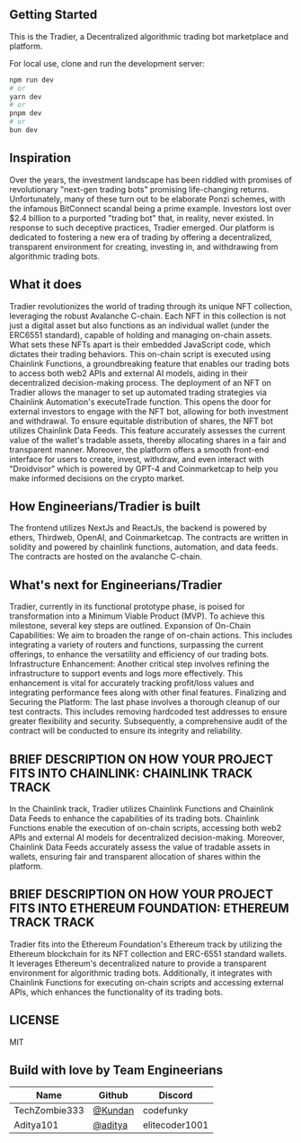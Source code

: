 ## Getting Started

This is the Tradier, a Decentralized algorithmic trading bot marketplace and platform.

For local use, clone and run the development server:

```bash
npm run dev
# or
yarn dev
# or
pnpm dev
# or
bun dev
```

## Inspiration

Over the years, the investment landscape has been riddled with promises of revolutionary "next-gen trading bots" promising life-changing returns. Unfortunately, many of these turn out to be elaborate Ponzi schemes, with the infamous BitConnect scandal being a prime example. Investors lost over $2.4 billion to a purported "trading bot" that, in reality, never existed. In response to such deceptive practices, Tradier emerged. Our platform is dedicated to fostering a new era of trading by offering a decentralized, transparent environment for creating, investing in, and withdrawing from algorithmic trading bots.

## What it does

Tradier revolutionizes the world of trading through its unique NFT collection, leveraging the robust Avalanche C-chain. Each NFT in this collection is not just a digital asset but also functions as an individual wallet (under the ERC6551 standard), capable of holding and managing on-chain assets. What sets these NFTs apart is their embedded JavaScript code, which dictates their trading behaviors. This on-chain script is executed using Chainlink Functions, a groundbreaking feature that enables our trading bots to access both web2 APIs and external AI models, aiding in their decentralized decision-making process. The deployment of an NFT on Tradier allows the manager to set up automated trading strategies via Chainlink Automation's executeTrade function. This opens the door for external investors to engage with the NFT bot, allowing for both investment and withdrawal. To ensure equitable distribution of shares, the NFT bot utilizes Chainlink Data Feeds. This feature accurately assesses the current value of the wallet's tradable assets, thereby allocating shares in a fair and transparent manner. Moreover, the platform offers a smooth front-end interface for users to create, invest, withdraw, and even interact with "Droidvisor" which is powered by GPT-4 and Coinmarketcap to help you make informed decisions on the crypto market.

## How Engineerians/Tradier is built

The frontend utilizes NextJs and ReactJs, the backend is powered by ethers, Thirdweb, OpenAI, and Coinmarketcap. The contracts are written in solidity and powered by chainlink functions, automation, and data feeds. The contracts are hosted on the avalanche C-chain.

## What's next for Engineerians/Tradier

Tradier, currently in its functional prototype phase, is poised for transformation into a Minimum Viable Product (MVP). To achieve this milestone, several key steps are outlined. Expansion of On-Chain Capabilities: We aim to broaden the range of on-chain actions. This includes integrating a variety of routers and functions, surpassing the current offerings, to enhance the versatility and efficiency of our trading bots. Infrastructure Enhancement: Another critical step involves refining the infrastructure to support events and logs more effectively. This enhancement is vital for accurately tracking profit/loss values and integrating performance fees along with other final features. Finalizing and Securing the Platform: The last phase involves a thorough cleanup of our test contracts. This includes removing hardcoded test addresses to ensure greater flexibility and security. Subsequently, a comprehensive audit of the contract will be conducted to ensure its integrity and reliability.

## BRIEF DESCRIPTION ON HOW YOUR PROJECT FITS INTO CHAINLINK: CHAINLINK TRACK TRACK
In the Chainlink track, Tradier utilizes Chainlink Functions and Chainlink Data Feeds to enhance the capabilities of its trading bots. Chainlink Functions enable the execution of on-chain scripts, accessing both web2 APIs and external AI models for decentralized decision-making. Moreover, Chainlink Data Feeds accurately assess the value of tradable assets in wallets, ensuring fair and transparent allocation of shares within the platform.

## BRIEF DESCRIPTION ON HOW YOUR PROJECT FITS INTO ETHEREUM FOUNDATION: ETHEREUM TRACK TRACK
Tradier fits into the Ethereum Foundation's Ethereum track by utilizing the Ethereum blockchain for its NFT collection and ERC-6551 standard wallets. It leverages Ethereum's decentralized nature to provide a transparent environment for algorithmic trading bots. Additionally, it integrates with Chainlink Functions for executing on-chain scripts and accessing external APIs, which enhances the functionality of its trading bots.

## LICENSE
MIT

## Build with love by Team Engineerians

| Name            | Github                                         | Discord         |
| --------------- | ---------------------------------------------- | --------------- |
| TechZombie333 | [@Kundan](https://github.com/TechZombie333)   | codefunky   |
| Aditya101 | [@aditya](https://github.com/EliteCoder20)   | elitecoder1001  |
